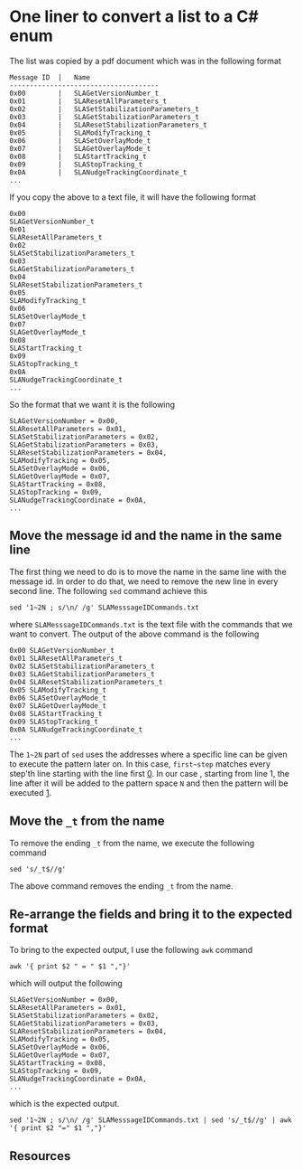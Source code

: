 # One liner to convert a list to a C# enum

The list was copied by a pdf document which was in the following format


```
Message ID  |   Name
-------------------------------------
0x00        |   SLAGetVersionNumber_t
0x01        |   SLAResetAllParameters_t
0x02        |   SLASetStabilizationParameters_t
0x03        |   SLAGetStabilizationParameters_t
0x04        |   SLAResetStabilizationParameters_t
0x05        |   SLAModifyTracking_t
0x06        |   SLASetOverlayMode_t
0x07        |   SLAGetOverlayMode_t
0x08        |   SLAStartTracking_t
0x09        |   SLAStopTracking_t
0x0A        |   SLANudgeTrackingCoordinate_t
...
```


If you copy the above to a text file, it will have the following format


```
0x00
SLAGetVersionNumber_t
0x01
SLAResetAllParameters_t
0x02
SLASetStabilizationParameters_t
0x03
SLAGetStabilizationParameters_t
0x04
SLAResetStabilizationParameters_t
0x05
SLAModifyTracking_t
0x06
SLASetOverlayMode_t
0x07
SLAGetOverlayMode_t
0x08
SLAStartTracking_t
0x09
SLAStopTracking_t
0x0A
SLANudgeTrackingCoordinate_t
...
```

So the format that we want it is the following


```
SLAGetVersionNumber = 0x00,
SLAResetAllParameters = 0x01,
SLASetStabilizationParameters = 0x02,
SLAGetStabilizationParameters = 0x03,
SLAResetStabilizationParameters = 0x04,
SLAModifyTracking = 0x05,
SLASetOverlayMode = 0x06,
SLAGetOverlayMode = 0x07,
SLAStartTracking = 0x08,
SLAStopTracking = 0x09,
SLANudgeTrackingCoordinate = 0x0A,
...
```


## Move the message id and the name in the same line


The first thing we need to do is to move the name in the same line with the message id. In order to do that, we need to remove the new line in every second line. The following `sed` command achieve this


```
sed '1~2N ; s/\n/ /g' SLAMesssageIDCommands.txt
```

where `SLAMesssageIDCommands.txt` is the text file with the commands that we want to convert. The output of the above command is the following


```
0x00 SLAGetVersionNumber_t
0x01 SLAResetAllParameters_t
0x02 SLASetStabilizationParameters_t
0x03 SLAGetStabilizationParameters_t
0x04 SLAResetStabilizationParameters_t
0x05 SLAModifyTracking_t
0x06 SLASetOverlayMode_t
0x07 SLAGetOverlayMode_t
0x08 SLAStartTracking_t
0x09 SLAStopTracking_t
0x0A SLANudgeTrackingCoordinate_t
...
```


The `1~2N` part of `sed` uses the addresses where a specific line can be given to execute the pattern later on. In this case, `first~step` matches every step'th line starting with the line first [0]. In our case
, starting from line 1, the line after it will be added to the pattern space `N` and then the pattern will be executed [1].


## Move the `_t` from the name


To remove the ending `_t` from the name, we execute the following command


```
sed 's/_t$//g'
```

The above command removes the ending `_t` from the name.


## Re-arrange the fields and bring it to the expected format


To bring to the expected output, I use the following `awk` command


```
awk '{ print $2 " = " $1 ","}'
```

which will output the following


```
SLAGetVersionNumber = 0x00,
SLAResetAllParameters = 0x01,
SLASetStabilizationParameters = 0x02,
SLAGetStabilizationParameters = 0x03,
SLAResetStabilizationParameters = 0x04,
SLAModifyTracking = 0x05,
SLASetOverlayMode = 0x06,
SLAGetOverlayMode = 0x07,
SLAStartTracking = 0x08,
SLAStopTracking = 0x09,
SLANudgeTrackingCoordinate = 0x0A,
...
```

which is the expected output.


```
sed '1~2N ; s/\n/ /g' SLAMesssageIDCommands.txt | sed 's/_t$//g' | awk '{ print $2 "=" $1 ","}'
```


## Resources

[0]: https://linux.die.net/man/1/sed
[1]: https://unix.stackexchange.com/a/44465
